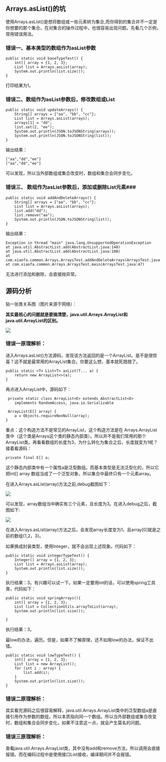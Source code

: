 ## Arrays.asList()的坑 ##
使用Arrays.asList()是想将数组或一些元素转为集合,而你得到的集合并不一定是你想要的那个集合。在对集合的操作过程中，也很容易出现问题。先看几个示例，常用错误用法。 
### 错误一、基本类型的数组作为asList参数 ###

    public static void baseTypeTest() {
        int[] array = {1, 2, 3};
        List list = Arrays.asList(array);
        System.out.println(list.size());
    }

打印结果为1。

### 错误二、数组作为asList参数后，修改数组或List ###

    public static void updateArrays() {
        String[] arrays = {"aa", "bb", "cc"};
        List list = Arrays.asList(arrays);
        arrays[1] = "dd";
        list.set(2, "ee");
        System.out.println(JSON.toJSONString(arrays));
        System.out.println(JSON.toJSONString(list));
    }

输出结果：  

    ["aa","dd","ee"]
	["aa","dd","ee"]
可以发现，所以当外部数组或集合改变时，数组和集合会同步变化。

### 错误三、 数组作为asList参数后，添加或删除List元素###

    public static void addAndDeleteArrays() {
        String[] arrays = {"aa", "bb", "cc"};
        List list = Arrays.asList(arrays);
        list.add("dd");
        list.remove("aa");
        System.out.println(JSON.toJSONString(list));
    }

输出结果：

    Exception in thread "main" java.lang.UnsupportedOperationException
	at java.util.AbstractList.add(AbstractList.java:148)
	at java.util.AbstractList.add(AbstractList.java:108)
	at com.xiaofa.common.Arrays.ArraysTest.addAndDeleteArrays(ArraysTest.java:35)
	at com.xiaofa.common.Arrays.ArraysTest.main(ArraysTest.java:47)

无法进行添加和删除，会直接抛异常。

## 源码分析 ##
贴一张类关系图（图片来源于网络）：  

**其实最核心的问题就是要搞清楚，java.util.Arrays.ArrayList和java.util.ArrayList的区别。**

![](https://raw.githubusercontent.com/zhaoxiaofa/xiaofa-java-learn/master/pictures/base/arrays-int.jpg)


### 错误一原理解析： ###
进入Arrays.asList()方法源码，发现该方法返回的是一个ArrayList。是不是很惊喜？这不就是最常用的ArrayList集合。你要这么想，基本就死翘翘了。

	public static <T> List<T> asList(T... a) {
        return new ArrayList<>(a);
    }

再点进入ArrayList中，源码如下：

     private static class ArrayList<E> extends AbstractList<E>
        implements RandomAccess, java.io.Serializable

     ArrayList(E[] array) {
        a = Objects.requireNonNull(array);
    }

重点：这个构造方法不是常见的ArrayList，这个构造方法是在 Arrays.ArrayList类中（这个类是Arrays这个类的静态内部类）。所以并不是我们常用的那个ArrayList类。再看看数组的长度为3，为什么转化为集合之后，长度就变为1呢？接着看源码：  

    private final E[] a;

这个静态内部类中有一个属性a是泛型数组。而基本类型是无法泛型化的，所以它把int[] array 数组当成了一个泛型对象，所以集合中最终只有一个元素array。

在进入Arrays.asList(array)方法之前,debug截图如下：  

![](https://raw.githubusercontent.com/zhaoxiaofa/xiaofa-java-learn/master/pictures/base/arrays-first.png)

可以发现，array数组当中确实有三个元素，且长度为3。在进入debug之后，截图如下:

![](https://raw.githubusercontent.com/zhaoxiaofa/xiaofa-java-learn/master/pictures/base/arrays-after.png)

在进入Arrays.asList(array)方法之后，会发现array长度变为1，且array[0]就是之前的数组{1,2，3}。

如果换成封装类型，使用Integer，就不会出现上述现象。代码如下：  

    public static void integerTypeTest() {
        Integer[] array = {1, 2, 3};
        List list = Arrays.asList(array);
        System.out.println(list.size());
    }

执行结果：3。有兴趣可以试一下。如果一定要用int的话，可以使用spring工具类，代码如下：

    public static void springArrays(){
        int[] array = {1, 2, 3};
        List list = CollectionUtils.arrayToList(array);
        System.out.println(list.size());

    }

执行结果：3。

最low的办法，遍历。但是，如果不了解原理，还不如用low的办法，保证不出错。

    public static void lowTypeTest() {
        int[] array = {1, 2, 3};
        List list = new ArrayList();
        for (int i : array) {
            list.add(i);
        }
        System.out.println(list.size());
    }


### 错误二原理解析： ###

其实看完源码之后很容易解释，java.util.Arrays.ArrayList类中的泛型数组a是直接引用作为参数的数组，所以本质指向同一个数组。所以当外部数组或集合改变时，数组和集合会同步变化，如果不注意这一点，就会产生莫名的问题。


### 错误三原理解析： ###
查看java.util.Arrays.ArrayList类，其中没有add和remove方法，所以调用会直接报错。而在编码过程中是使用接口List接收，编译期间并不会报错。
